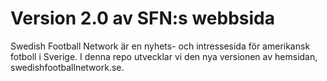 Version 2.0 av SFN:s webbsida
===

Swedish Football Network är en nyhets- och intressesida för amerikansk fotboll i Sverige. I denna repo utvecklar vi den nya versionen av hemsidan, swedishfootballnetwork.se.
